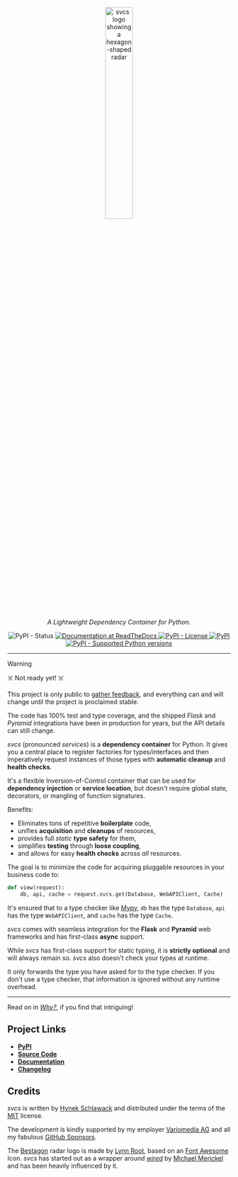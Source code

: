 <!-- begin logo -->
<p align="center">
  <a href="https://github.com/hynek/svcs/">
    <img src="docs/_static/logo_with_name.svg" width="35%" alt="svcs logo showing a hexagon-shaped radar" />
  </a>
</p>

<p align="center">
  <em>A Lightweight Dependency Container for Python.</em>
</p>

<!-- end logo -->

<p align="center">
  <img alt="PyPI - Status" src="https://img.shields.io/pypi/status/svcs">
  <a href="https://svcs.hynek.me">
    <img alt="Documentation at ReadTheDocs" src="https://img.shields.io/badge/Docs-Read%20The%20Docs-black">
  </a>
  <a href="LICENSE">
    <img alt="PyPI - License" src="https://img.shields.io/pypi/l/svcs">
  </a>
  <a href="https://pypi.org/project/svcs/">
    <img alt="PyPI" src="https://img.shields.io/pypi/v/svcs">
  </a>
  <a href="https://pypi.org/project/svcs/">
    <img alt="PyPI - Supported Python versions" src="https://img.shields.io/pypi/pyversions/svcs.svg">
  </a>
</p>

---

<!-- begin pypi -->

> [!WARNING]
> ☠️ Not ready yet! ☠️
>
> This project is only public to [gather feedback](https://github.com/hynek/svcs/discussions), and everything can and will change until the project is proclaimed stable.
>
> The code has 100% test and type coverage, and the shipped *Flask* and *Pyramid* integrations have been in production for years, but the API details can still change.

<!-- begin index -->

*svcs* (pronounced *services*) is a **dependency container** for Python.
It gives you a central place to register factories for types/interfaces and then imperatively request instances of those types with **automatic cleanup** and **health checks**.

It's a flexible Inversion-of-Control container that can be used for **dependency injection** or **service location**, but doesn't require global state, decorators, or mangling of function signatures.

<!-- begin benefits -->
Benefits:

- Eliminates tons of repetitive **boilerplate** code,
- unifies **acquisition** and **cleanups** of resources,
- provides full *static* **type safety** for them,
- simplifies **testing** through **loose coupling**,
- and allows for easy **health checks** across *all* resources.

The goal is to minimize the code for acquiring pluggable resources in your business code to:

```python
def view(request):
    db, api, cache = request.svcs.get(Database, WebAPIClient, Cache)
```

It's ensured that to a type checker like [Mypy](https://mypy-lang.org), `db` has the type `Database`, `api` has the type `WebAPIClient`, and `cache` has the type `Cache`.

<!-- end benefits -->

*svcs* comes with seamless integration for the **Flask** and **Pyramid** web frameworks and has first-class **async** support.

<!-- end index -->
<!-- begin typing -->
While *svcs* has first-class support for static typing, it is **strictly optional** and will always remain so.
*svcs* also doesn't check your types at runtime.

It only forwards the type you have asked for to the type checker.
If you don't use a type checker, that information is ignored without any runtime overhead.
<!-- end typing -->

---

Read on in [*Why?*](https://svcs.hynek.me/en/latest/why.html), if you find that intriguing!


## Project Links

- [**PyPI**](https://pypi.org/project/svcs/)
- [**Source Code**](https://github.com/hynek/svcs)
- [**Documentation**](https://svcs.hynek.me)
- [**Changelog**](https://github.com/hynek/svcs/blob/main/CHANGELOG.md)

<!-- end pypi -->


## Credits

*svcs* is written by [Hynek Schlawack](https://hynek.me/) and distributed under the terms of the [MIT](https://github.com/hynek/svcs/blob/main/LICENSE) license.

The development is kindly supported by my employer [Variomedia AG](https://www.variomedia.de/) and all my fabulous [GitHub Sponsors](https://github.com/sponsors/hynek).

The [Bestagon](https://www.youtube.com/watch?v=thOifuHs6eY) radar logo is made by [Lynn Root](https://www.roguelynn.com), based on an [Font Awesome](https://fontawesome.com) Icon.
*svcs* has started out as a wrapper around [*wired*](https://wired.readthedocs.io/) by [Michael Merickel](https://michael.merickel.org/) and has been heavily influenced by it.
